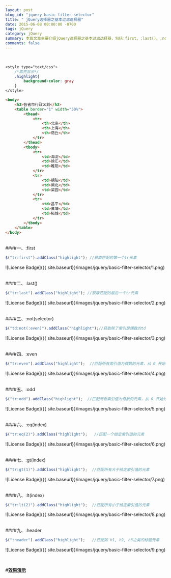 ```yaml
---
layout: post
blog_id: "jquery-basic-filter-selector"
title: " jQuery选择器之基本过滤选择器"
date: 2015-06-08 00:00:00 -0700
tags: jQuery
category: jQuery
summary: 本篇文章主要介绍jQuery选择器之基本过滤选择器，包括:first、:last()、:not(selector)...
comments: false
---
```

</br>

```css
<style type="text/css">  
	/*高亮显示*/  
	.highlight{     
		background-color: gray  
	}  
</style>
```

```html
<body>  
	<h3>各省市行政区划</h3>  
	<table border="1" width="50%">  
		<thead>  
			<tr>  
				<th>北京</th>  
				<th>上海</th>  
				<th>商丘</th>  
			</tr>  
		</thead>  
		<tbody>  
			<tr>  
				<td>海淀</td>  
				<td>徐汇</td>  
				<td>睢阳</td>  
			</tr>  
			<tr>  
				<td>朝阳</td>  
				<td>闸北</td>  
				<td>梁园</td>  
			</tr>  
			<tr>  
				<td>昌平</td>  
				<td>黄埔</td>  
				<td>柘城</td>  
			</tr>  
		</tbody>  
	</table>  
</body> 
```

</br>
####一、:first

```js
$("tr:first").addClass("highlight"); //获取匹配的第一个tr元素  
```

![License Badge]({{ site.baseurl}}/images/jquery/basic-filter-selector/1.png)

</br>
####二、:last()

```js
$("tr:last").addClass("highlight"); //获取匹配的最后一个tr元素 
```

![License Badge]({{ site.baseurl}}/images/jquery/basic-filter-selector/2.png)

</br>
####三、:not(selector)

```js
$("td:not(:even)").addClass("highlight");//获取除了索引是偶数的td  
```

![License Badge]({{ site.baseurl}}/images/jquery/basic-filter-selector/3.png)

</br>
####四、:even

```js
$("tr:even").addClass("highlight");  //匹配所有索引值为偶数的元素，从 0 开始计数
```

![License Badge]({{ site.baseurl}}/images/jquery/basic-filter-selector/4.png)

</br>
####五、:odd

```js
$("tr:odd").addClass("highlight");  //匹配所有索引值为奇数的元素，从 0 开始计数
```

![License Badge]({{ site.baseurl}}/images/jquery/basic-filter-selector/5.png)

</br>
####六、:eq(index)

```js
$("tr:eq(2)").addClass("highlight");   //匹配一个给定索引值的元素
```

![License Badge]({{ site.baseurl}}/images/jquery/basic-filter-selector/6.png)

</br>
####七、:gt(index)

```js
$("tr:gt(1)").addClass("highlight");  //匹配所有大于给定索引值的元素
```

![License Badge]({{ site.baseurl}}/images/jquery/basic-filter-selector/7.png)

</br>
####八、:lt(index)

```js
$("tr:lt(2)").addClass("highlight");  //匹配所有小于给定索引值的元素
```

![License Badge]({{ site.baseurl}}/images/jquery/basic-filter-selector/8.png)

</br>
####九、:header

```js
$(":header").addClass("highlight");   //匹配如 h1, h2, h3之类的标题元素
```

![License Badge]({{ site.baseurl}}/images/jquery/basic-filter-selector/9.png)

</br>

#[**效果演示**](http://itmyhome.com/jquery-basic-selector) 

</br>